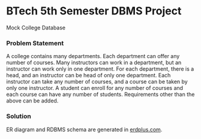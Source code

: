 # BTech 5th Semester DBMS Project
Mock College Database

### Problem Statement
A college contains many departments. Each department can offer any number of courses. Many instructors can work in a department, but an instructor can work only in one department. For each department, there is a head, and an instructor can be head of only one department. Each instructor can take any number of courses, and a course can be taken by only one instructor. A student can enroll for any number of courses and each course can have any number of students. Requirements other than the above can be added.

### Solution
ER diagram and RDBMS schema are generated in [erdplus.com](https://erdplus.com/standalone "ERDplus").
